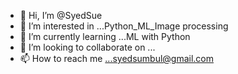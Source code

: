 - 👋 Hi, I’m @SyedSue
- 👀 I’m interested in ...Python_ML_Image processing
- 🌱 I’m currently learning ...ML with Python
- 💞️ I’m looking to collaborate on ...
- 📫 How to reach me ...syedsumbul@gmail.com

<!---
SyedSue/SyedSue is a ✨ special ✨ repository because its `README.md` (this file) appears on your GitHub profile.
You can click the Preview link to take a look at your changes.
--->
